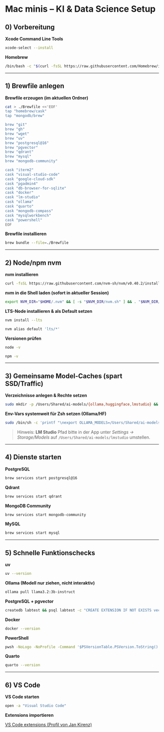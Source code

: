 
# Mac minis – KI & Data Science Setup


## 0) Vorbereitung

**Xcode Command Line Tools**
```bash
xcode-select --install
````

**Homebrew**

```bash
/bin/bash -c "$(curl -fsSL https://raw.githubusercontent.com/Homebrew/install/HEAD/install.sh)"
```

---

## 1) Brewfile anlegen 

**Brewfile erzeugen (im aktuellen Ordner)**

```bash
cat > ./Brewfile <<'EOF'
tap "homebrew/cask"
tap "mongodb/brew"

brew "git"
brew "gh"
brew "wget"
brew "uv"
brew "postgresql@16"
brew "pgvector"
brew "qdrant"
brew "mysql"
brew "mongodb-community"

cask "iterm2"
cask "visual-studio-code"
cask "google-cloud-sdk"
cask "pgadmin4"
cask "db-browser-for-sqlite"
cask "docker" 
cask "lm-studio"
cask "ollama" 
cask "quarto"
cask "mongodb-compass"
cask "mysqlworkbench"
cask "powershell"
EOF
```

**Brewfile installieren**

```bash
brew bundle --file=./Brewfile
```

---

## 2) Node/npm nvm

**nvm installieren**

```bash
curl -fsSL https://raw.githubusercontent.com/nvm-sh/nvm/v0.40.2/install.sh | bash
```

**nvm in die Shell laden (sofort in aktueller Session)**

```bash
export NVM_DIR="$HOME/.nvm" && [ -s "$NVM_DIR/nvm.sh" ] && . "$NVM_DIR/nvm.sh"
```

**LTS-Node installieren & als Default setzen**

```bash
nvm install --lts
```

```bash
nvm alias default 'lts/*'
```

**Versionen prüfen**

```bash
node -v
```

```bash
npm -v
```

---

## 3) Gemeinsame Model-Caches (spart SSD/Traffic)

**Verzeichnisse anlegen & Rechte setzen**

```bash
sudo mkdir -p /Users/Shared/ai-models/{ollama,huggingface,lmstudio} && sudo chown -R root:staff /Users/Shared/ai-models && sudo chmod -R 2775 /Users/Shared/ai-models
```

**Env-Vars systemweit für Zsh setzen (Ollama/HF)**

```bash
sudo /bin/sh -c 'printf "\nexport OLLAMA_MODELS=/Users/Shared/ai-models/ollama\nexport HF_HOME=/Users/Shared/ai-models/huggingface\n" >> /etc/zshrc'
```

> Hinweis: **LM Studio** Pfad bitte in der App unter *Settings → Storage/Models* auf `/Users/Shared/ai-models/lmstudio` umstellen.

---

## 4) Dienste starten

**PostgreSQL**

```bash
brew services start postgresql@16
```

**Qdrant**

```bash
brew services start qdrant
```

**MongoDB Community**

```bash
brew services start mongodb-community
```

**MySQL**

```bash
brew services start mysql
```

---

## 5) Schnelle Funktionschecks

**uv**

```bash
uv --version
```

**Ollama (Modell nur ziehen, nicht interaktiv)**

```bash
ollama pull llama3.2:3b-instruct
```

**PostgreSQL + pgvector**

```bash
createdb labtest && psql labtest -c "CREATE EXTENSION IF NOT EXISTS vector;"
```

**Docker**

```bash
docker --version
```

**PowerShell**

```bash
pwsh -NoLogo -NoProfile -Command '$PSVersionTable.PSVersion.ToString()'
```

**Quarto**

```bash
quarto --version
```

---

## 6) VS Code

**VS Code starten**

```bash
open -a "Visual Studio Code"
```

**Extensions importieren**

[VS Code extensions (Profil von Jan Kirenz)](https://vscode.dev/profile/github/e0660f06e905a92816a8ca238337f902)



